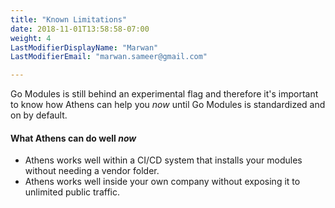 ```yaml
---
title: "Known Limitations"
date: 2018-11-01T13:58:58-07:00
weight: 4
LastModifierDisplayName: "Marwan"
LastModifierEmail: "marwan.sameer@gmail.com"

---
```


Go Modules is still behind an experimental flag and therefore it's important to know how Athens can help you *now* until Go Modules is standardized and on by default.

#### What Athens can do well _now_ 

- Athens works well within a CI/CD system that installs your modules without needing a vendor folder.
- Athens works well inside your own company without exposing it to unlimited public traffic. 
